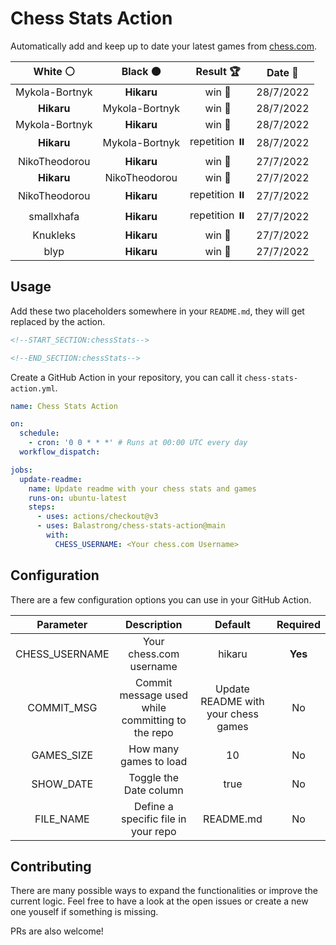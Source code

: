 # Chess Stats Action

Automatically add and keep up to date your latest games from [chess.com](https://www.chess.com/).

|    White ⚪    |    Black ⚫    |   Result 🏆   |  Date 📅  |
| :------------: | :------------: | :-----------: | :-------: |
| Mykola-Bortnyk |   **Hikaru**   |    win 🥇     | 28/7/2022 |
|   **Hikaru**   | Mykola-Bortnyk |    win 🥇     | 28/7/2022 |
| Mykola-Bortnyk |   **Hikaru**   |    win 🥇     | 28/7/2022 |
|   **Hikaru**   | Mykola-Bortnyk | repetition ⏸️ | 28/7/2022 |
| NikoTheodorou  |   **Hikaru**   |    win 🥇     | 27/7/2022 |
|   **Hikaru**   | NikoTheodorou  |    win 🥇     | 27/7/2022 |
| NikoTheodorou  |   **Hikaru**   | repetition ⏸️ | 27/7/2022 |
|   smallxhafa   |   **Hikaru**   | repetition ⏸️ | 27/7/2022 |
|    Knukleks    |   **Hikaru**   |    win 🥇     | 27/7/2022 |
|      blyp      |   **Hikaru**   |    win 🥇     | 27/7/2022 |

## Usage

Add these two placeholders somewhere in your `README.md`, they will get replaced by the action.

```html
<!--START_SECTION:chessStats-->

<!--END_SECTION:chessStats-->
```

Create a GitHub Action in your repository, you can call it `chess-stats-action.yml`.

```yaml
name: Chess Stats Action

on:
  schedule:
    - cron: '0 0 * * *' # Runs at 00:00 UTC every day
  workflow_dispatch:

jobs:
  update-readme:
    name: Update readme with your chess stats and games
    runs-on: ubuntu-latest
    steps:
      - uses: actions/checkout@v3
      - uses: Balastrong/chess-stats-action@main
        with:
          CHESS_USERNAME: <Your chess.com Username>
```

## Configuration

There are a few configuration options you can use in your GitHub Action.

|   Parameter    |                   Description                    |               Default               | Required |
| :------------: | :----------------------------------------------: | :---------------------------------: | :------: |
| CHESS_USERNAME |             Your chess.com username              |               hikaru                | **Yes**  |
|   COMMIT_MSG   | Commit message used while committing to the repo | Update README with your chess games |    No    |
|   GAMES_SIZE   |              How many games to load              |                 10                  |    No    |
|   SHOW_DATE    |              Toggle the Date column              |                true                 |    No    |
|   FILE_NAME    |       Define a specific file in your repo        |              README.md              |    No    |

## Contributing

There are many possible ways to expand the functionalities or improve the current logic. Feel free to have a look at the open issues or create a new one youself if something is missing.

PRs are also welcome!
